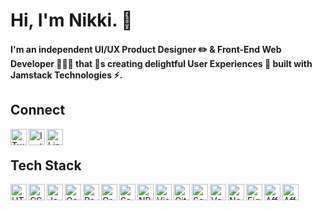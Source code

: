 <!--  ***********************************
      Icons from: https://simpleicons.org
      Emojis from: https://emojipedia.org
      ***********************************  -->

# Hi, I'm Nikki. 👋
#### I'm an independent UI/UX Product Designer ✏️ & Front-End Web Developer 👩🏻‍💻 that 💖s creating delightful User Experiences 🤗 built with Jamstack Technologies ⚡.

## Connect
<div>
  <div>
    <a href="https://www.twitter.com/nikkipantony" target="_blank"><img align="left" alt="Twitter Logo" title="Twitter" width="26px" src="https://unpkg.com/simple-icons@v3/icons/twitter.svg" /></a>
  </div>
  <div>
    <a href="https://www.instagram.com/nikkipantony" target="_blank"><img align="left" alt="Instagram Logo" title="Instagram" width="26px" src="https://unpkg.com/simple-icons@v3/icons/instagram.svg" /></a>
  </div>
  <div>
    <a href="https://www.linkedin.com/in/nikkipantony" target="_blank"><img align="left" alt="LinkedIn Logo" title="LinkedIn" width="26px" src="https://unpkg.com/simple-icons@v3/icons/linkedin.svg" /></a>
  </div>
</div>

<br/>

## Tech Stack 

<div>
  <div>
    <img align="left" alt="HTML5" title="HTML5" width="26px" src="https://unpkg.com/simple-icons@v3/icons/html5.svg" />
  </div>
  <div>
    <img align="left" alt="CSS3" title="CSS3" width="26px" src="https://unpkg.com/simple-icons@v3/icons/css3.svg" />
  </div>
  <div>
    <img align="left" alt="JavaScript" title="JavaScript" width="26px" src="https://unpkg.com/simple-icons@v3/icons/javascript.svg" />
  </div>
  <div>
    <img align="left" alt="Gatsby" title="Gatsby" width="26px" src="https://unpkg.com/simple-icons@v3/icons/gatsby.svg" />
  </div>
  <div>
    <img align="left" alt="React" title="React" width="26px" src="https://unpkg.com/simple-icons@v3/icons/react.svg" />
  </div>
  <div>
    <img align="left" alt="GraphQL" title="GraphQL" width="26px" src="https://unpkg.com/simple-icons@v3/icons/graphql.svg" />
  </div>
  <div>
    <img align="left" alt="Sass" title="Sass" width="26px" src="https://unpkg.com/simple-icons@v3/icons/sass.svg" />
  </div>
  <div>
    <img align="left" alt="NPM" title="NPM" width="26px" src="https://unpkg.com/simple-icons@v3/icons/npm.svg" />
  </div>
  <div>
    <img align="left" alt="Visual Studio Code" title="Visual Studio Code" width="26px" src="https://unpkg.com/simple-icons@v3/icons/visualstudiocode.svg" />
  </div>
  <div>
    <img align="left" alt="GitHub" title="GitHub" width="26px" src="https://unpkg.com/simple-icons@v3/icons/github.svg" />
  </div>
  <div>
    <img align="left" alt="Serverless" title="Serverless" width="26px" src="https://unpkg.com/simple-icons@v3/icons/serverless.svg" />
  </div>
  <div>
    <img align="left" alt="Vercel" title="Vercel" width="26px" src="https://unpkg.com/simple-icons@v3/icons/vercel.svg" />
  </div>
  <div>
    <img align="left" alt="Netlify" title="Netlify" width="26px" src="https://unpkg.com/simple-icons@v3/icons/netlify.svg" />
  </div>
  <div>
    <img align="left" alt="Figma" title="Figma" width="26px" src="https://unpkg.com/simple-icons@v3/icons/figma.svg" />
  </div>
  <div>
    <img align="left" alt="Affinity Designer" title="Affinity Designer" width="26px" src="https://unpkg.com/simple-icons@v3/icons/affinitydesigner.svg" />
  </div>
  <div>
    <img align="left" alt="Affinity Photo" title="Affinity Photo" width="26px" src="https://unpkg.com/simple-icons@v3/icons/affinityphoto.svg" />
  </div>
</div>
